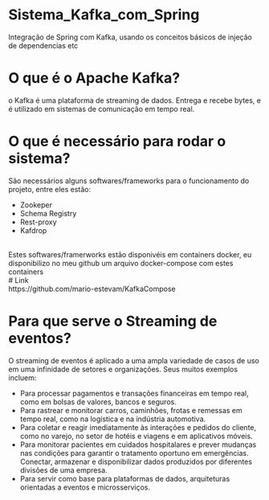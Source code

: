 # Sistema_Kafka_com_Spring

Integração de Spring com Kafka, usando os conceitos básicos de injeção de dependencias etc

# O que é o Apache Kafka?

o Kafka é uma plataforma de streaming de dados. Entrega e recebe bytes, e é utilizado em sistemas de comunicação em tempo real. <br/>

# O que é necessário para rodar o sistema?
São necessários alguns softwares/frameworks para o funcionamento do projeto, entre eles estão: <br/>
<ul>
  <li> Zookeper </li>
  <li> Schema Registry </li>
  <li> Rest-proxy </li>
  <li> Kafdrop </li>
</ul>
 <br/>
Estes softwares/framerworks estão disponivéis em containers docker, eu disponibilizo no meu github um arquivo docker-compose com estes containers <br/>
# Link
<br/>
https://github.com/mario-estevam/KafkaCompose

# Para que serve o Streaming de eventos?

O streaming de eventos é aplicado a uma ampla variedade de casos de uso em uma infinidade de setores e organizações. Seus muitos exemplos incluem: <br/>
<ul>
  <li> Para processar pagamentos e transações financeiras em tempo real, como em bolsas de valores, bancos e seguros. </li>
  <li> Para rastrear e monitorar carros, caminhões, frotas e remessas em tempo real, como na logística e na indústria automotiva.</li>
  <li> Para coletar e reagir imediatamente às interações e pedidos do cliente, como no varejo, no setor de hotéis e viagens e em aplicativos móveis. </li>
  <li> Para monitorar pacientes em cuidados hospitalares e prever mudanças nas condições para garantir o tratamento oportuno em emergências.
Conectar, armazenar e disponibilizar dados produzidos por diferentes divisões de uma empresa. </li>
  <li> Para servir como base para plataformas de dados, arquiteturas orientadas a eventos e microsserviços.</li>
</ul>





